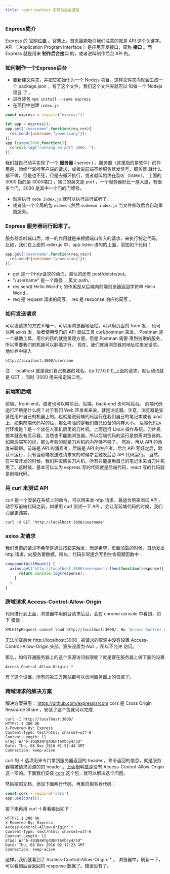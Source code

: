 ```yaml
---
title: react-express 实现前后台通信
---
```


### Express简介
Express 的 [官网位置](http://www.expressjs.com.cn/) 。官网上，首页最能吸引我们注意的就是 API 这个关键字。API （ Application Program Interface ）是应用开发接口，简称 **接口** 。而 Express 就是用来 **制作后台接口** 的，或者说叫制作后台 API 的。

### 如何制作一个Express后台

- 要新建文件夹，并把它初始化为一个 Nodejs 项目，这样文件夹内就会生成一个 package.json ，有了这个文件，我们这个文件夹就可以 叫做一个 Nodejs 项目 了 。
- 进行装包 `npm install --save express`
- 在项目中创建 `index.js`

```js
const express = require("express");

let app = express();
app.get("/username",function(req,res){
  res.send({username:"yewenxiang"});
});
app.listen(3000,function(){
  console.log("running on port 3000..");
});
```
我们就自己动手实现了一个 **服务器** ( server ) 。服务器（这里指的是软件）的作用是，始终**监听客户端的请求，或者说前端不给服务器发信号，服务器 就什么都不做，但是也不死，只是去循环执行，或者就叫始终在监听（listen）。
上面的 3000 指的是 3000端口 ，端口的英文是 port ，一个服务器好比一座大厦，有很多个门，3000 是其中一个门的门牌号。

- 然后执行 `node index.js` 就可以执行进行监听了。
- 或者装一个全局的包 `nodemon`,然后 `nodemon index.js` 当文件修改后会自动重启服务。

### Express 服务器运行起来了。

服务器监听端口后，唯一的作用就是来根据端口传入的请求，来执行特定代码。
比如，我们在上面的 index.js 中，app.listen 语句的上面，添加如下代码：

```js
app.get("/username",function(req,res){
  res.send({username:"yewenxiang"});
});
```

- get 是一个http请求的动词，类似的还有 post/delete/put。
- "/username" 是一个路径 ，英文 path。
- res.send('Hello World'); 的作用是从后端向前端浏览器返回字符串 Hello World 。
- req 是 request 请求的简写， res 是 response 响应的简写 。

### 如何发送请求

可以发请求的方式不唯一，可以用浏览器地址栏，可以用页面的 form 发， 也可以用 axios 发，后者使用专门的 API 调试工具 curl/postman 来发。
Postman 是一个辅助工具，用它的目的就是美观方便。但是 Postman 需要 用到谷歌的服务，所以需要我们的机器可以翻墙才行。
现在，我们就用浏览器的地址栏来发请求。地址栏中输入

```
http://localhost:3000/username
```
注： localhost 就是我们自己机器的域名。(ip:127.0.0.1),上面的请求，默认动词就是 GET ，同时 :3000 用来指定端口号。

### 前端和后端

前端，front-end，或者也可以叫前台。后端，back-end 也可叫后台。
前端代码运行环境是什么呢？对于我们 Web 开发者来说，就是浏览器。注意，浏览器是安装在用户自己的机器上的。也就是说前端代码运行在我们自己的笔记本或者 ipad 上，如果前端代码写的烂，那么考验的是我们自己设备的内存大小。
后端代码运行环境是？是一个放在人家机房里的刀片机。上面运行 Linux 操作系统。刀片机根本就没有显示器，当然也不能跑浏览器。所以后端代码的运行是脱离浏览器的。如果后端写的烂，那么考验的就是刀片机的内存够不够了。
然后，再从 API 的角度来聊聊。前端是 API 的消费者，后端是 API 的生产者。后台 API 写好之后，默认不运行，只有当前端发送过请求来的时候才会触发后台 API 代码运行。
当然，在平常开发的时候，我们并没购买刀片机，所有只能是用自己的笔记本来当刀片机用了。这时候，基本可以认为 express 写的代码就是后端代码，react 写的代码就是前端代码。

### 用 curl 来测试 API

curl 是一个安装在系统上的命令，可以用来发 http 请求，最适合用来测试 API 。
动手写前端代码之前，如果用 curl 测试一下 API ，会让写前端代码的时候，我们心里更踏实。

```
curl -X GET 'http://localhost:3000/username'
```

### axios 发请求

我们当前的请求不希望是通过按钮来触发，而是希望，页面加载的时候，自动发出 http 请求，向服务要数据，所以，代码非常适合写到生命周期函数中：

```js
componentWillMount() {
  axios.get('http://localhost:3000/username').then(function(response){
      return console.log(response);
    }
  )
}
```

### 跨域请求 Access-Control-Allow-Origin

代码进行到上面，浏览器中用前台请求后台，会在 chrome console 中看到，如下 错误：

```bash
XMLHttpRequest cannot load http://localhost:3000/. No 'Access-Control-Allow-Origin' header is present on the requested resource. Origin 'null' is therefore not allowed access.
```
无法加载后台 http://localhost:3000 . 被请求的资源中没有设置 Access-Control-Allow-Origin 头部。源头设置为 Null ，所以不允许 访问。

那么，如何开通服务器上的这个资源访问权限呢？就是要在服务器上做下面的设置

```
Access-Control-Allow-Origin: *
```
有了这个设置，所有的第三方网站都可以访问服务器上的资源了。

### 跨域请求的解决方案

解决方案采用： https://github.com/expressjs/cors
cors 是 Cross Origin Resource Share ，安装了这个包就可以完成

```
curl -I http://localhost:3000/
HTTP/1.1 200 OK
X-Powered-By: Express
Content-Type: text/html; charset=utf-8
Content-Length: 11
ETag: W/"b-sQqNsWTgdUEFt6mb5y4/5Q"
Date: Thu, 08 Dec 2016 01:51:44 GMT
Connection: keep-alive
```
curl 的 -I 选项用来专门拿到服务器返回的 header 。命令返回的信息，就是服务器端被请求资源的的 header 。上面很明显是没有 Access-Control-Allow-Origin 这一项的。下面我们安装 [cors](https://www.npmjs.com/package/cors) 这个包，就可以解决这个问题。

然后按照文档，添加下面两行代码，再重启服务器代码：

```js
const cors = require('cors')
app.use(cors());
```

接下来再用 curl -I 看看输出如下：

```
HTTP/1.1 200 OK
X-Powered-By: Express
Access-Control-Allow-Origin: *
Content-Type: text/html; charset=utf-8
Content-Length: 11
ETag: W/"b-sQqNsWTgdUEFt6mb5y4/5Q"
Date: Thu, 08 Dec 2016 02:17:23 GMT
Connection: keep-alive
```

这样，我们就看到了 Access-Control-Allow-Origin: * 。
浏览器中，刷新一下，可以看到后台返回的 response 数据了。错误没有了。
